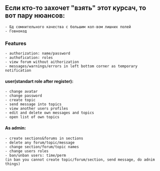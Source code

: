## Если кто-то захочет "взять" этот курсач, то вот пару нюансов:
	- Бд сомнительного качества с большим кол-вом лишних полей
	- Говнокод




### Features
	- authorization: name/password
	- authofication: roles
	- view forum without aithorization
	- messages/warnings/errors in left bottom corner as temporary notification
#### user(standart role after register):
	- change avatar
	- change password
	- create topic
	- send message into topics
	- view another users profiles
	- edit and delete own messages and topics
	- open list of own topics
#### As admin:
	- create sections&forums in sections
	- delete any forum/topic/message
	- change section/forum/topic names
	- change users roles
	- ban/unban users: time/perm
	(in ban you cannot create topic/forum/section, send message, do adnim things)

	


